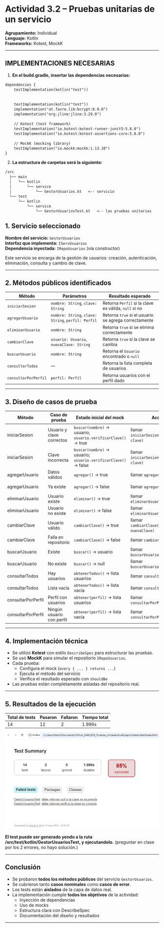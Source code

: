 # Actividad 3.2 – Pruebas unitarias de un servicio

**Agrupamiento:** Individual  
**Lenguaje:** Kotlin  
**Frameworks:** Kotest, MockK

---

## IMPLEMENTACIONES NECESARIAS

1. **En el build.gradle, insertar las dependencias necesarias:**

```
dependencies {
    testImplementation(kotlin("test"))


    testImplementation(kotlin("test"))
    implementation("at.favre.lib:bcrypt:0.9.0")
    implementation("org.jline:jline:3.29.0")

    // Kotest (test framework)
    testImplementation("io.kotest:kotest-runner-junit5:5.8.0")
    testImplementation("io.kotest:kotest-assertions-core:5.8.0")

    // MockK (mocking library)
    testImplementation("io.mockk:mockk:1.13.10")
}
```

2. **La estructura de carpetas será la siguiente:**

```
/src
  ├── main
  │   └── kotlin
  │       └── service
  │           └── GestorUsuarios.kt   <-- servicio
  └── test
      └── kotlin
          └── service
              └── GestorUsuariosTest.kt   <-- las pruebas unitarias
```



## 1. Servicio seleccionado

**Nombre del servicio:** `GestorUsuarios`  
**Interfaz que implementa:** `IServUsuarios`  
**Dependencia inyectada:** `IRepoUsuarios` (vía constructor)

Este servicio se encarga de la gestión de usuarios: creación, autenticación, eliminación, consulta y cambio de clave.

---

## 2. Métodos públicos identificados

| Método | Parámetros | Resultado esperado |
|--------|------------|--------------------|
| `iniciarSesion` | `nombre: String`, `clave: String` | Retorna `Perfil` si la clave es válida, `null` si no |
| `agregarUsuario` | `nombre: String`, `clave: String`, `perfil: Perfil` | Retorna `true` si el usuario se agrega correctamente |
| `eliminarUsuario` | `nombre: String` | Retorna `true` si se elimina correctamente |
| `cambiarClave` | `usuario: Usuario`, `nuevaClave: String` | Retorna `true` si la clave se cambia |
| `buscarUsuario` | `nombre: String` | Retorna el `Usuario` encontrado o `null` |
| `consultarTodos` | — | Retorna la lista completa de usuarios |
| `consultarPorPerfil` | `perfil: Perfil` | Retorna usuarios con el perfil dado |

---

## 3. Diseño de casos de prueba

| Método | Caso de prueba | Estado inicial del mock | Acción | Resultado esperado |
|--------|----------------|--------------------------|--------|---------------------|
| iniciarSesion | Usuario y clave correctos | `buscar(nombre)` → usuario; `usuario.verificarClave()` → true | llamar `iniciarSesion(nombre, clave)` | retorna perfil |
| iniciarSesion | Clave incorrecta | `buscar(nombre)` → usuario; `usuario.verificarClave()` → false | llamar `iniciarSesion(nombre, clave)` | retorna `null` |
| agregarUsuario | Datos válidos | `agregar()` → true | llamar `agregarUsuario(...)` | retorna `true` |
| agregarUsuario | Ya existe | `agregar()` → false | llamar `agregarUsuario(...)` | retorna `false` |
| eliminarUsuario | Usuario existe | `eliminar()` → true | llamar `eliminarUsuario(nombre)` | retorna `true` |
| eliminarUsuario | Usuario no existe | `eliminar()` → false | llamar `eliminarUsuario(nombre)` | retorna `false` |
| cambiarClave | Usuario válido | `cambiarClave()` → true | llamar `cambiarClave(usuario, nuevaClave)` | retorna `true` |
| cambiarClave | Falla en repositorio | `cambiarClave()` → false | llamar `cambiarClave(...)` | retorna `false` |
| buscarUsuario | Existe | `buscar()` → usuario | llamar `buscarUsuario(nombre)` | retorna usuario |
| buscarUsuario | No existe | `buscar()` → null | llamar `buscarUsuario(nombre)` | retorna `null` |
| consultarTodos | Hay usuarios | `obtenerTodos()` → lista usuarios | llamar `consultarTodos()` | retorna lista |
| consultarTodos | Lista vacía | `obtenerTodos()` → lista vacía | llamar `consultarTodos()` | retorna lista vacía |
| consultarPorPerfil | Perfil con usuarios | `obtener(perfil)` → lista usuarios | llamar `consultarPorPerfil(perfil)` | retorna lista |
| consultarPorPerfil | Ningún usuario con perfil | `obtener(perfil)` → lista vacía | llamar `consultarPorPerfil(perfil)` | retorna lista vacía |

---

## 4. Implementación técnica

- Se utilizó **Kotest** con estilo `DescribeSpec` para estructurar las pruebas.
- Se usó **MockK** para simular el repositorio `IRepoUsuarios`.
- Cada prueba:
    - Configura el mock (`every { ... } returns ...`)
    - Ejecuta el método del servicio
    - Verifica el resultado esperado con `shouldBe`
- Las pruebas están completamente aisladas del repositorio real.

---

## 5. Resultados de la ejecución

| Total de tests | Pasaron | Fallaron | Tiempo total   |
|----------------|---------|----------|----------------|
| 14             | 12      | 2        | 1.996s         |

![img.png](img.png)

**El test puede ser generado yendo a la ruta /src/test/kotlin/GestorUsuariosTest, y ejecutandolo.**
(preguntar en clase por los 2 errores, no hayo solución.)

---

## Conclusión

- Se probaron **todos los métodos públicos** del servicio `GestorUsuarios`.
- Se cubrieron tanto **casos nominales** como **casos de error**.
- Los tests están **aislados** de la capa de datos real.
- La implementación cumple **todos los objetivos** de la actividad:
    - Inyección de dependencias
    - Uso de mocks
    - Estructura clara con DescribeSpec
    - Documentación del diseño y resultados

---
